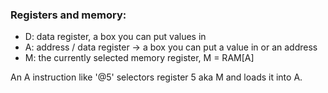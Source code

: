 ### Registers and memory:
- D: data register, a box you can put values in
- A: address / data register -> a box you can put a value in or an address
- M: the currently selected memory register, M = RAM[A]

An A instruction like '@5' selectors register 5 aka M and loads it into A.